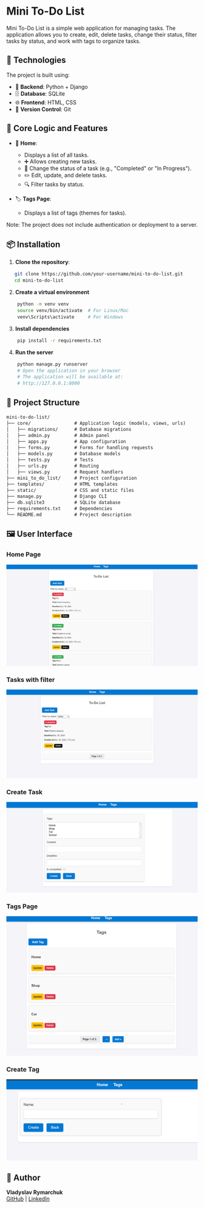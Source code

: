 # Mini To-Do List

Mini To-Do List is a simple web application for managing tasks. The application allows you to create, edit, delete tasks, change their status, filter tasks by status, and work with tags to organize tasks.

## 🚀 Technologies
The project is built using:
- 🐍 **Backend**: Python + Django
- 🗄️ **Database**: SQLite
- 🌐 **Frontend**: HTML, CSS
- 🔄 **Version Control**: Git

## 🔑 Core Logic and Features
- 🔐 **Home**:
  - Displays a list of all tasks.
  - ➕ Allows creating new tasks.
  - 🔄 Change the status of a task (e.g., "Completed" or "In Progress").
  - ✏️ Edit, update, and delete tasks.
  - 🔍 Filter tasks by status.

- 🏷️ **Tags Page**:
  - Displays a list of tags (themes for tasks).

Note: The project does not include authentication or deployment to a server.

## 📦 Installation

1. **Clone the repository**:
```bash
   git clone https://github.com/your-username/mini-to-do-list.git
   cd mini-to-do-list
```
2. **Create a virtual environment**
```bash
    python -m venv venv
    source venv/bin/activate  # For Linux/Mac
    venv\Scripts\activate     # For Windows
```

3. **Install dependencies**
```bash
    pip install -r requirements.txt
   ```

4. **Run the server**
```bash
    python manage.py runserver
    # Open the application in your browser
    # The application will be available at:
    # http://127.0.0.1:8000
```

## 🧩 Project Structure

```
mini-to-do-list/
├── core/                # Application logic (models, views, urls)
│   ├── migrations/      # Database migrations
│   ├── admin.py         # Admin panel
│   ├── apps.py          # App configuration
│   ├── forms.py         # Forms for handling requests
│   ├── models.py        # Database models
│   ├── tests.py         # Tests
│   ├── urls.py          # Routing
│   ├── views.py         # Request handlers
├── mini_to_do_list/     # Project configuration
├── templates/           # HTML templates
├── static/              # CSS and static files
├── manage.py            # Django CLI
├── db.sqlite3           # SQLite database
├── requirements.txt     # Dependencies
└── README.md            # Project description
```

## 🖼️ User Interface

### Home Page
![Welcome Page](interface-todo/home-page.png)

### Tasks with filter
![Welcome Page](interface-todo/home-page-active-filter.png)

### Create Task
![Welcome Page](interface-todo/create-task.png)

### Tags Page
![Welcome Page](interface-todo/tags-page.png)

### Create Tag
![Welcome Page](interface-todo/create-tag.png)


## 👤 Author
**Vladyslav Rymarchuk**  
[GitHub](https://github.com/b4oody/) | [LinkedIn](https://www.linkedin.com/in/%D0%B2%D0%BB%D0%B0%D0%B4%D0%B8%D1%81%D0%BB%D0%B0%D0%B2-%D1%80%D0%B8%D0%BC%D0%B0%D1%80%D1%87%D1%83%D0%BA-aa62a4202/)
